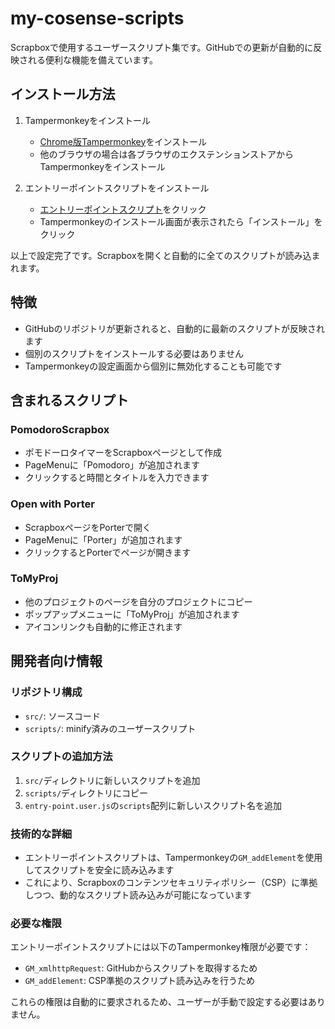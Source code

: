 # my-cosense-scripts

Scrapboxで使用するユーザースクリプト集です。GitHubでの更新が自動的に反映される便利な機能を備えています。

## インストール方法

1. Tampermonkeyをインストール
   - [Chrome版Tampermonkey](https://chrome.google.com/webstore/detail/tampermonkey/dhdgffkkebhmkfjojejmpbldmpobfkfo)をインストール
   - 他のブラウザの場合は各ブラウザのエクステンションストアからTampermonkeyをインストール

2. エントリーポイントスクリプトをインストール
   - [エントリーポイントスクリプト](https://raw.githubusercontent.com/nishio/my-cosense-scripts/main/scripts/entry-point.user.js)をクリック
   - Tampermonkeyのインストール画面が表示されたら「インストール」をクリック

以上で設定完了です。Scrapboxを開くと自動的に全てのスクリプトが読み込まれます。

## 特徴

- GitHubのリポジトリが更新されると、自動的に最新のスクリプトが反映されます
- 個別のスクリプトをインストールする必要はありません
- Tampermonkeyの設定画面から個別に無効化することも可能です

## 含まれるスクリプト

### PomodoroScrapbox
- ポモドーロタイマーをScrapboxページとして作成
- PageMenuに「Pomodoro」が追加されます
- クリックすると時間とタイトルを入力できます

### Open with Porter
- ScrapboxページをPorterで開く
- PageMenuに「Porter」が追加されます
- クリックするとPorterでページが開きます

### ToMyProj
- 他のプロジェクトのページを自分のプロジェクトにコピー
- ポップアップメニューに「ToMyProj」が追加されます
- アイコンリンクも自動的に修正されます

## 開発者向け情報

### リポジトリ構成
- `src/`: ソースコード
- `scripts/`: minify済みのユーザースクリプト

### スクリプトの追加方法
1. `src/`ディレクトリに新しいスクリプトを追加
2. `scripts/`ディレクトリにコピー
3. `entry-point.user.js`の`scripts`配列に新しいスクリプト名を追加

### 技術的な詳細
- エントリーポイントスクリプトは、Tampermonkeyの`GM_addElement`を使用してスクリプトを安全に読み込みます
- これにより、Scrapboxのコンテンツセキュリティポリシー（CSP）に準拠しつつ、動的なスクリプト読み込みが可能になっています

### 必要な権限
エントリーポイントスクリプトには以下のTampermonkey権限が必要です：
- `GM_xmlhttpRequest`: GitHubからスクリプトを取得するため
- `GM_addElement`: CSP準拠のスクリプト読み込みを行うため

これらの権限は自動的に要求されるため、ユーザーが手動で設定する必要はありません。
